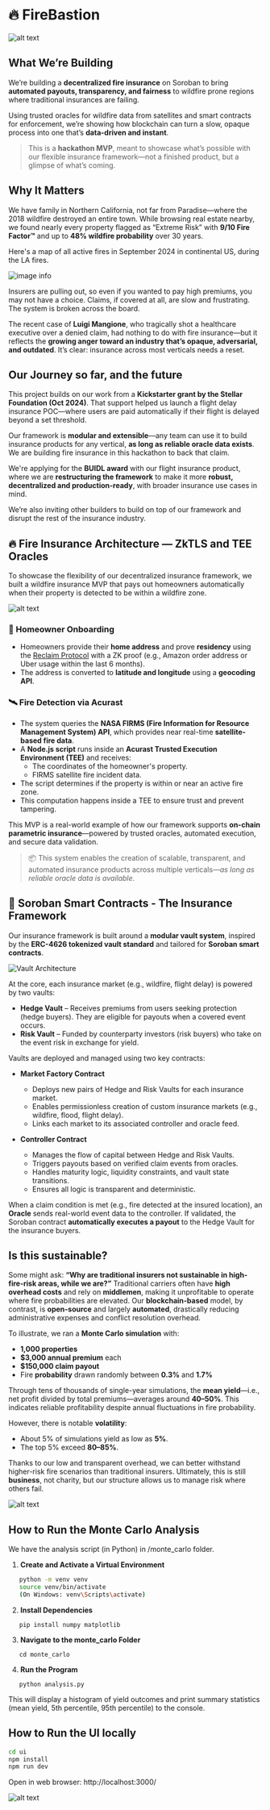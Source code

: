 # 🔥 FireBastion

![alt text](images/cover.png)

## What We’re Building

We’re building a **decentralized fire insurance** on Soroban to bring **automated payouts, transparency, and fairness** to wildfire prone regions where traditional insurances are failing.

Using trusted oracles for wildfire data from satellites and smart contracts for enforcement, we’re showing how blockchain can turn a slow, opaque process into one that’s **data-driven and instant**.

> This is a **hackathon MVP**, meant to showcase what’s possible with our flexible insurance framework—not a finished product, but a glimpse of what’s coming.

## Why It Matters

We have family in Northern California, not far from Paradise—where the 2018 wildfire destroyed an entire town. While browsing real estate nearby, we found nearly every property flagged as “Extreme Risk” with **9/10 Fire Factor™** and up to **48% wildfire probability** over 30 years.

Here's a map of all active fires in September 2024 in continental US, during the LA fires.

![image info](images/fire_map.png)

Insurers are pulling out, so even if you wanted to pay high premiums, you may not have a choice. Claims, if covered at all, are slow and frustrating. The system is broken across the board.

The recent case of **Luigi Mangione**, who tragically shot a healthcare executive over a denied claim, had nothing to do with fire insurance—but it reflects the **growing anger toward an industry that’s opaque, adversarial, and outdated**. It’s clear: insurance across most verticals needs a reset.

## Our Journey so far, and the future

This project builds on our work from a **Kickstarter grant by the Stellar Foundation (Oct 2024)**. That support helped us launch a flight delay insurance POC—where users are paid automatically if their flight is delayed beyond a set threshold.

Our framework is **modular and extensible**—any team can use it to build insurance products for any vertical, **as long as reliable oracle data exists**. We are building fire insurance in this hackathon to back that claim.

We're applying for the **BUIDL award** with our flight insurance product, where we are **restructuring the framework** to make it more **robust, decentralized and production-ready**, with broader insurance use cases in mind.

We’re also inviting other builders to build on top of our framework and disrupt the rest of the insurance industry.

## 🔥 Fire Insurance Architecture — ZkTLS and TEE Oracles

To showcase the flexibility of our decentralized insurance framework, we built a wildfire insurance MVP that pays out homeowners automatically when their property is detected to be within a wildfire zone.

![alt text](images/fire_insurance.png)

### 🏡 Homeowner Onboarding

- Homeowners provide their **home address** and prove **residency** using the [Reclaim Protocol](https://reclaimprotocol.org/) with a ZK proof (e.g., Amazon order address or Uber usage within the last 6 months).
- The address is converted to **latitude and longitude** using a **geocoding API**.

### 🛰️ Fire Detection via Acurast

- The system queries the **NASA FIRMS (Fire Information for Resource Management System) API**, which provides near real-time **satellite-based fire data**.
- A **Node.js script** runs inside an **Acurast Trusted Execution Environment (TEE)** and receives:
  - The coordinates of the homeowner's property.
  - FIRMS satellite fire incident data.
- The script determines if the property is within or near an active fire zone.
- This computation happens inside a TEE to ensure trust and prevent tampering.

This MVP is a real-world example of how our framework supports **on-chain parametric insurance**—powered by trusted oracles, automated execution, and secure data validation.

> 📦 This system enables the creation of scalable, transparent, and automated insurance products across multiple verticals—_as long as reliable oracle data is available_.

## 🧠 Soroban Smart Contracts - The Insurance Framework

Our insurance framework is built around a **modular vault system**, inspired by the **ERC-4626 tokenized vault standard** and tailored for **Soroban smart contracts**.

![Vault Architecture](images/architecture.png)

At the core, each insurance market (e.g., wildfire, flight delay) is powered by two vaults:

- **Hedge Vault** – Receives premiums from users seeking protection (hedge buyers). They are eligible for payouts when a covered event occurs.
- **Risk Vault** – Funded by counterparty investors (risk buyers) who take on the event risk in exchange for yield.

Vaults are deployed and managed using two key contracts:

- **Market Factory Contract**

  - Deploys new pairs of Hedge and Risk Vaults for each insurance market.
  - Enables permissionless creation of custom insurance markets (e.g., wildfire, flood, flight delay).
  - Links each market to its associated controller and oracle feed.

- **Controller Contract**
  - Manages the flow of capital between Hedge and Risk Vaults.
  - Triggers payouts based on verified claim events from oracles.
  - Handles maturity logic, liquidity constraints, and vault state transitions.
  - Ensures all logic is transparent and deterministic.

When a claim condition is met (e.g., fire detected at the insured location), an **Oracle** sends real-world event data to the controller. If validated, the Soroban contract **automatically executes a payout** to the Hedge Vault for the insurance buyers.

## Is this sustainable?

Some might ask: **“Why are traditional insurers not sustainable in high-fire-risk areas, while we are?”** Traditional carriers often have **high overhead costs** and rely on **middlemen**, making it unprofitable to operate where fire probabilities are elevated. Our **blockchain-based** model, by contrast, is **open-source** and largely **automated**, drastically reducing administrative expenses and conflict resolution overhead.

To illustrate, we ran a **Monte Carlo simulation** with:

- **1,000 properties**
- **\$3,000 annual premium** each
- **\$150,000 claim payout**
- Fire **probability** drawn randomly between **0.3%** and **1.7%**

Through tens of thousands of single-year simulations, the **mean yield**—i.e., net profit divided by total premiums—averages around **40–50%**. This indicates reliable profitability despite annual fluctuations in fire probability.

However, there is notable **volatility**:

- About 5% of simulations yield as low as **5%**.
- The top 5% exceed **80–85%**.

Thanks to our low and transparent overhead, we can better withstand higher-risk fire scenarios than traditional insurers. Ultimately, this is still **business**, not charity, but our structure allows us to manage risk where others fail.

![alt text](images/monte_carlo.png)

## How to Run the Monte Carlo Analysis

We have the analysis script (in Python) in /monte_carlo folder.

1. **Create and Activate a Virtual Environment**

```bash
   python -m venv venv
   source venv/bin/activate
   (On Windows: venv\Scripts\activate)
```

2. **Install Dependencies**

```
   pip install numpy matplotlib
```

3. **Navigate to the monte_carlo Folder**

```
   cd monte_carlo
```

4. **Run the Program**

```
   python analysis.py
```

This will display a histogram of yield outcomes and print summary statistics (mean yield, 5th percentile, 95th percentile) to the console.

## How to Run the UI locally

```bash
cd ui
npm install
npm run dev
```

Open in web browser: http://localhost:3000/

![alt text](images/automation.png)
